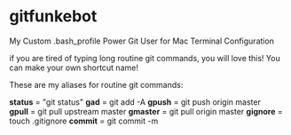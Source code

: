 # gitfunkebot
My Custom .bash_profile Power Git User for Mac Terminal Configuration

if you are tired of typing long routine git commands, you will love this! You can make your own shortcut name! 

These are my aliases for routine git commands:  

**status** = "git status" 
**gad** = git add -A 
**gpush** = git push origin master  
**gpull** = git pull upstream master 
**gmaster** = git pull origin master 
**gignore** = touch .gitignore 
**commit** = git commit -m  
